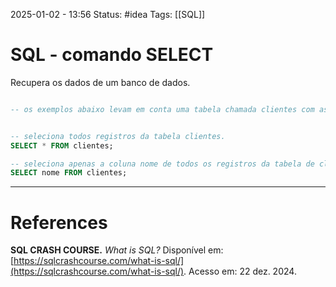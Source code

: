 2025-01-02 - 13:56
Status: #idea
Tags: [[SQL]]

# SQL - comando SELECT

Recupera os dados de um banco de dados.

```SQL

-- os exemplos abaixo levam em conta uma tabela chamada clientes com as colunas nome, sobrenome e email.


-- seleciona todos registros da tabela clientes.
SELECT * FROM clientes;

-- seleciona apenas a coluna nome de todos os registros da tabela de clientes.
SELECT nome FROM clientes;
```

---

# References

**SQL CRASH COURSE.** _What is SQL?_ Disponível em: [https://sqlcrashcourse.com/what-is-sql/](https://sqlcrashcourse.com/what-is-sql/). Acesso em: 22 dez. 2024.